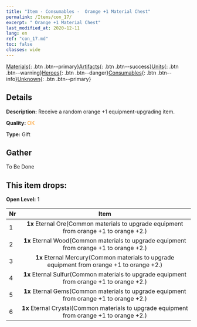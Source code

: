 ```yaml
---
title: "Item - Consumables -  Orange +1 Material Chest"
permalink: /Items/con_17/
excerpt: " Orange +1 Material Chest"
last_modified_at: 2020-12-11
lang: en
ref: "con_17.md"
toc: false
classes: wide
---
```

 [Materials](/Items/){: .btn .btn--primary}[Artifacts](/Items/Artifacts/){: .btn .btn--success}[Units](/Items/Units/){: .btn .btn--warning}[Heroes](/Items/Heroes/){: .btn .btn--danger}[Consumables](/Items/Consumables/){: .btn .btn--info}[Unknown](/Items/Unknown/){: .btn .btn--primary}

## Details
 **Description:** Receive a random orange +1 equipment-upgrading item.

 **Quality:** <span style="color: #FF8C00">OK</span>

 **Type:** Gift

## Gather

  To Be Done

## This item drops:

 **Open Level:** 1

  | Nr |      Item    |
  |:---|:------------:|
  | 1 |  **1x** Eternal Ore(Common materials to upgrade equipment from orange +1 to orange +2.) | 
  | 2 |  **1x** Eternal Wood(Common materials to upgrade equipment from orange +1 to orange +2.) | 
  | 3 |  **1x** Eternal Mercury(Common materials to upgrade equipment from orange +1 to orange +2.) | 
  | 4 |  **1x** Eternal Sulfur(Common materials to upgrade equipment from orange +1 to orange +2.) | 
  | 5 |  **1x** Eternal Gems(Common materials to upgrade equipment from orange +1 to orange +2.) | 
  | 6 |  **1x** Eternal Crystal(Common materials to upgrade equipment from orange +1 to orange +2.) | 
